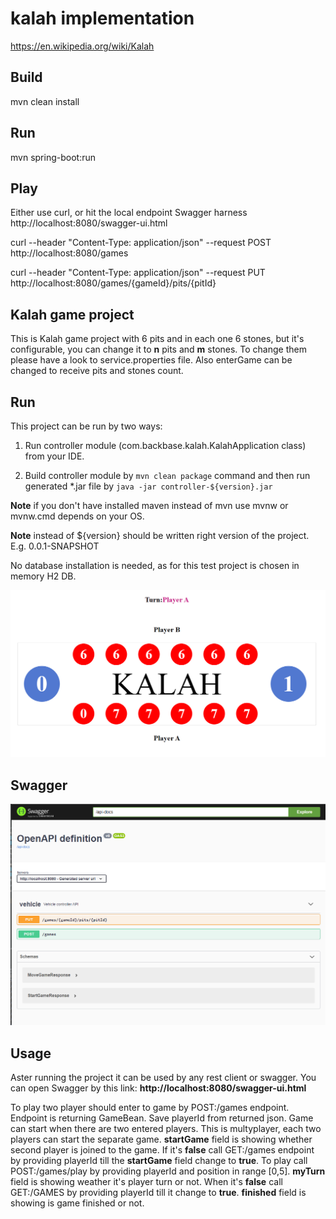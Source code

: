 
# kalah implementation

https://en.wikipedia.org/wiki/Kalah

## Build
mvn clean install

## Run
mvn spring-boot:run

## Play
Either use curl, or hit the local endpoint Swagger harness http://localhost:8080/swagger-ui.html

curl --header "Content-Type: application/json" --request POST http://localhost:8080/games

curl --header "Content-Type: application/json" --request PUT http://localhost:8080/games/{gameId}/pits/{pitId}



## Kalah game project
This is  Kalah game project with 6 pits and in each one 6 stones,
but it's configurable, you can change it to **n** pits and **m** stones.
To change them please have a look to service.properties file.
Also enterGame can be changed to receive pits and stones count.

## Run
This project can be run by two ways:

1. Run controller module (com.backbase.kalah.KalahApplication class) from your IDE.

2. Build controller module by `mvn clean package` command and 
then run generated *.jar file by `java -jar controller-${version}.jar`

**Note** if you don't have installed maven instead of mvn use mvnw or mvnw.cmd depends on your OS.

**Note** instead of ${version} should be written right version of the project. E.g. 0.0.1-SNAPSHOT

No database installation is needed, as for this test project is chosen in memory H2 DB. 


![image info](./screenshots/kalah-ui.png)


## Swagger

![image info](./screenshots/swagger.png)








## Usage
Aster running the project it can be used by any rest client or swagger.
You can open Swagger by this link: **http://localhost:8080/swagger-ui.html**

To play two player should enter to game by POST:/games endpoint. Endpoint is returning
GameBean. Save playerId from returned json. Game can start when there are two entered players.
This is multyplayer, each two players can start the separate game.
**startGame** field is showing whether second player is joined to the game.
If it's **false** call GET:/games endpoint by providing playerId till the **startGame** field change to **true**.
To play call POST:/games/play by providing playerId and position in range [0,5].
**myTurn** field is showing weather it's player turn or not. When it's **false** call GET:/GAMES by providing playerId
till it change to **true**. **finished** field is showing is game finished or not.